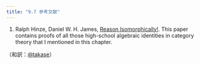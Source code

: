 ```yaml
---
title: "9.7 参考文献"
---
```


1. Ralph Hinze, Daniel W. H. James, [Reason Isomorphically!](http://www.cs.ox.ac.uk/ralf.hinze/publications/WGP10.pdf). This paper contains proofs of all those high-school algebraic identities in category theory that I mentioned in this chapter.

（和訳：[@takase](https://zenn.dev/takase)）